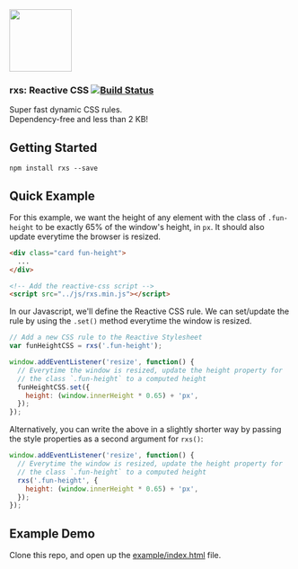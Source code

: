 <img src="https://raw.githubusercontent.com/ItsJonQ/rxs/master/images/rxs-logo-2x.png" width="111">

### rxs: Reactive CSS [![Build Status](https://travis-ci.org/ItsJonQ/rxs.svg?branch=master)](https://travis-ci.org/ItsJonQ/rxs)

Super fast dynamic CSS rules.<br>
Dependency-free and less than 2 KB!

## Getting Started
```
npm install rxs --save
```

## Quick Example

For this example, we want the height of any element with the class of `.fun-height` to be exactly 65% of the window's height, in `px`. It should also update everytime the browser is resized.

```html
<div class="card fun-height">
  ...
</div>

<!-- Add the reactive-css script -->
<script src="../js/rxs.min.js"></script>
```

In our Javascript, we'll define the Reactive CSS rule. We can set/update the rule by using the `.set()` method everytime the window is resized.

```js
// Add a new CSS rule to the Reactive Stylesheet
var funHeightCSS = rxs('.fun-height');

window.addEventListener('resize', function() {
  // Everytime the window is resized, update the height property for
  // the class `.fun-height` to a computed height
  funHeightCSS.set({
    height: (window.innerHeight * 0.65) + 'px',
  });
});
```

Alternatively, you can write the above in a slightly shorter way by passing the style properties as a second argument for `rxs()`:

```js
window.addEventListener('resize', function() {
  // Everytime the window is resized, update the height property for
  // the class `.fun-height` to a computed height
  rxs('.fun-height', {
    height: (window.innerHeight * 0.65) + 'px',
  });
});
```


## Example Demo
Clone this repo, and open up the [example/index.html](https://github.com/ItsJonQ/rxs/blob/master/example/index.html) file.
